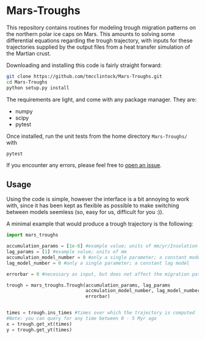 # Mars-Troughs

This repository contains routines for modeling trough migration patterns on the northern polar ice caps on Mars. This amounts to solving some differential equations regarding the trough trajectory, with inputs for these trajectories supplied by the output files from a heat transfer simulation of the Martian crust.

Downloading and installing this code is fairly straight forward:
```bash
git clone https://github.com/tmcclintock/Mars-Troughs.git
cd Mars-Troughs
python setup.py install
```
The requirements are light, and come with any package manager. They are:
* numpy
* scipy
* pytest

Once installed, run the unit tests from the home directory `Mars-Troughs/` with
```bash
pytest
```
If you encounter any errors, please feel free to [open an issue](https://github.com/tmcclintock/Mars-Troughs/issues).

## Usage

Using the code is simple, however the interface is a bit annoying to work with, since it has been kept as flexible as possible to make switching between models seemless (so, easy for us, difficult for you :)).

A minimal example that would produce a trough trajectory is the following:
```python
import mars_troughs

accumulation_params = [1e-6] #example value; units of mm/yr/Insolation
lag_params = [1] #example value; units of mm
accumulation_model_number = 0 #only a single parameter; a constant model
lag_model_number = 0 #only a single parameter; a constant lag model

errorbar = 0 #necessary as input, but does not affect the migration path

trough = mars_troughs.Trough(accumulation_params, lag_params
                             accmulation_model_number, lag_model_number
                             errorbar)


times = trough.ins_times #times over which the trajectory is computed
#Note: you can query for any time between 0 - 5 Myr ago
x = trough.get_xt(times)
y = trough.get_yt(times)
```